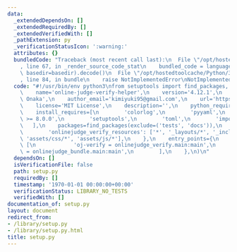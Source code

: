 ```yaml
---
data:
  _extendedDependsOn: []
  _extendedRequiredBy: []
  _extendedVerifiedWith: []
  _pathExtension: py
  _verificationStatusIcon: ':warning:'
  attributes: {}
  bundledCode: "Traceback (most recent call last):\n  File \"/opt/hostedtoolcache/Python/3.8.5/x64/lib/python3.8/site-packages/onlinejudge_verify/documentation/build.py\"\
    , line 67, in _render_source_code_stat\n    bundled_code = language.bundle(stat.path,\
    \ basedir=basedir).decode()\n  File \"/opt/hostedtoolcache/Python/3.8.5/x64/lib/python3.8/site-packages/onlinejudge_verify/languages/python.py\"\
    , line 84, in bundle\n    raise NotImplementedError\nNotImplementedError\n"
  code: "#!/usr/bin/env python3\nfrom setuptools import find_packages, setup\n\nsetup(\n\
    \    name='online-judge-verify-helper',\n    version='4.12.1',\n    author='Kimiyuki\
    \ Onaka',\n    author_email='kimiyuki95@gmail.com',\n    url='https://github.com/kmyk/online-judge-verify-helper',\n\
    \    license='MIT License',\n    description='',\n    python_requires='>=3.6',\n\
    \    install_requires=[\n        'colorlog',\n        'pyyaml',\n        'online-judge-tools\
    \ >= 8.0.0',\n        'setuptools',\n        'toml',\n        'importlab',\n \
    \   ],\n    packages=find_packages(exclude=('tests', 'docs')),\n    package_data={\n\
    \        'onlinejudge_verify_resources': ['*', '_layouts/*', '_includes/*', 'assets/*',\
    \ 'assets/css/*', 'assets/js/*'],\n    },\n    entry_points={\n        'console_scripts':\
    \ [\n            'oj-verify = onlinejudge_verify.main:main',\n            'oj-bundle\
    \ = onlinejudge_bundle.main:main',\n        ],\n    },\n)\n"
  dependsOn: []
  isVerificationFile: false
  path: setup.py
  requiredBy: []
  timestamp: '1970-01-01 00:00:00+00:00'
  verificationStatus: LIBRARY_NO_TESTS
  verifiedWith: []
documentation_of: setup.py
layout: document
redirect_from:
- /library/setup.py
- /library/setup.py.html
title: setup.py
---
```

